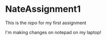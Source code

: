 # NateAssignment1

This is the *repo* for my first assignment

I'm making changes on notepad on my laptop!
